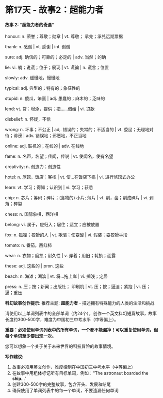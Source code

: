 # 第17天 - 故事2：超能力者

#### 故事 2: "超能力者的奇遇"

honour: n. 荣誉；尊敬；勋章 | vt. 尊敬； 承兑；承兑远期票据

thank: n. 感谢 | vt. 感谢 | int. 谢谢

sure: adj. 确信的；可靠的；必定的 | adv. 当然；的确

lie: vi. 躺；说谎；位于；展现 | vt. 谎骗 | n. 谎言；位置

slowly: adv. 缓慢地，慢慢地

typical: adj. 典型的；特有的；象征性的

stupid: n. 傻瓜，笨蛋 | adj. 愚蠢的；麻木的；乏味的

lend: vt. 贷；增添，提供；把……借给 | vi. 贷款

disbelief: n. 怀疑，不信

wrong: n. 坏事；不公正 | adj. 错误的；失常的；不适当的 | vt. 委屈；无理地对待；诽谤 | adv. 错误地；邪恶地，不正当地

online: adj. 联机的；在线的 | adv. 在线地

fame: n. 名声，名望；传闻，传说 | vt. 使闻名，使有名望

creativity: n. 创造力；创造性

hotel: n. 旅馆，饭店；客栈 | vt. 使…在饭店下榻 | vi. 进行旅馆式办公

learn: vt. 学习；得知；认识到 | vi. 学习；获悉

chip: n.  芯片；筹码；碎片；(食物的) 小片; 薄片 | vt. 削，凿；削成碎片 | vi. 剥落；碎裂

chess: n. 国际象棋，西洋棋

belong: vi. 属于，应归入；居住；适宜；应被放置

fox: n. 狐狸；狡猾的人 | vt. 欺骗；使变酸 | vi. 假装；耍狡猾手段

tomato: n. 番茄，西红柿

wear: n. 衣物；磨损；耐久性 | v. 穿着；用旧；耗损；面露

these: adj. 这些的 | pron. 这些

beach: n. 海滩；湖滨 | vt. 将…拖上岸 | vi. 搁浅；定居

press: n. 压；按；新闻；出版社； 印刷机 | vt. 压；按；逼迫；紧抱 | vi. 压；逼；重压

**科幻故事创作提示**:
推荐主题: **超能力者** - 描述拥有特殊能力的人类的生活和挑战

请使用以上单词列表中的全部单词（约24个），创作一个英文科幻短篇故事，故事长度约300-500字，难度为中国初三中考水平（中等偏上）。

**重要：必须使用单词列表中的所有单词，一个都不能漏掉！可以重复使用单词，但每个单词至少要出现一次。**

您可以想象一个关于关于未来世界的科技冒险的故事情境。

**写作建议**: 
1. 故事必须用英文创作，难度控制在中国初三中考水平（中等偏上）
2. 在故事中用粗体标记所有目标单词，例如："The astronaut boarded the **ship**..."
3. 创建300-500字的完整故事，包含开头、发展和结尾
4. 确保使用了单词列表中的每一个单词，不要遗漏任何单词
